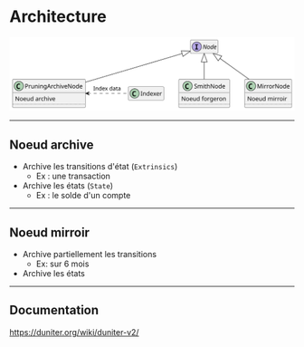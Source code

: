 # Architecture

![architecture](/architecture/architecture.svg)

---

## Noeud archive

- Archive les transitions d'état (`Extrinsics`)
  - Ex : une transaction
- Archive les états (`State`)
  - Ex : le solde d'un compte 

---

## Noeud mirroir

- Archive partiellement les transitions
  - Ex: sur 6 mois 
- Archive les états

---
## Documentation

https://duniter.org/wiki/duniter-v2/